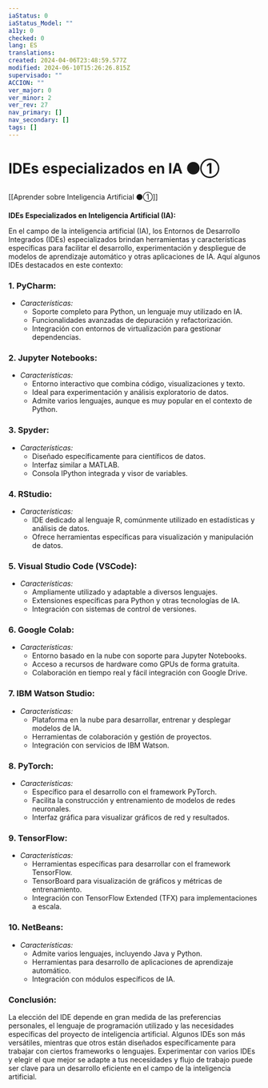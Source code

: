 ```yaml
---
iaStatus: 0
iaStatus_Model: ""
a11y: 0
checked: 0
lang: ES
translations: 
created: 2024-04-06T23:48:59.577Z
modified: 2024-06-10T15:26:26.815Z
supervisado: ""
ACCION: ""
ver_major: 0
ver_minor: 2
ver_rev: 27
nav_primary: []
nav_secondary: []
tags: []
---
```

# IDEs especializados en IA ⚫①

[[Aprender sobre Inteligencia Artificial ⚫①]]

**IDEs Especializados en Inteligencia Artificial (IA):**

En el campo de la inteligencia artificial (IA), los Entornos de Desarrollo Integrados (IDEs) especializados brindan herramientas y características específicas para facilitar el desarrollo, experimentación y despliegue de modelos de aprendizaje automático y otras aplicaciones de IA. Aquí algunos IDEs destacados en este contexto:

### 1. **PyCharm:**
   - *Características:*
     - Soporte completo para Python, un lenguaje muy utilizado en IA.
     - Funcionalidades avanzadas de depuración y refactorización.
     - Integración con entornos de virtualización para gestionar dependencias.

### 2. **Jupyter Notebooks:**
   - *Características:*
     - Entorno interactivo que combina código, visualizaciones y texto.
     - Ideal para experimentación y análisis exploratorio de datos.
     - Admite varios lenguajes, aunque es muy popular en el contexto de Python.

### 3. **Spyder:**
   - *Características:*
     - Diseñado específicamente para científicos de datos.
     - Interfaz similar a MATLAB.
     - Consola IPython integrada y visor de variables.

### 4. **RStudio:**
   - *Características:*
     - IDE dedicado al lenguaje R, comúnmente utilizado en estadísticas y análisis de datos.
     - Ofrece herramientas específicas para visualización y manipulación de datos.

### 5. **Visual Studio Code (VSCode):**
   - *Características:*
     - Ampliamente utilizado y adaptable a diversos lenguajes.
     - Extensiones específicas para Python y otras tecnologías de IA.
     - Integración con sistemas de control de versiones.

### 6. **Google Colab:**
   - *Características:*
     - Entorno basado en la nube con soporte para Jupyter Notebooks.
     - Acceso a recursos de hardware como GPUs de forma gratuita.
     - Colaboración en tiempo real y fácil integración con Google Drive.

### 7. **IBM Watson Studio:**
   - *Características:*
     - Plataforma en la nube para desarrollar, entrenar y desplegar modelos de IA.
     - Herramientas de colaboración y gestión de proyectos.
     - Integración con servicios de IBM Watson.

### 8. **PyTorch:**
   - *Características:*
     - Específico para el desarrollo con el framework PyTorch.
     - Facilita la construcción y entrenamiento de modelos de redes neuronales.
     - Interfaz gráfica para visualizar gráficos de red y resultados.

### 9. **TensorFlow:**
   - *Características:*
     - Herramientas específicas para desarrollar con el framework TensorFlow.
     - TensorBoard para visualización de gráficos y métricas de entrenamiento.
     - Integración con TensorFlow Extended (TFX) para implementaciones a escala.

### 10. **NetBeans:**
   - *Características:*
     - Admite varios lenguajes, incluyendo Java y Python.
     - Herramientas para desarrollo de aplicaciones de aprendizaje automático.
     - Integración con módulos específicos de IA.

### Conclusión:

La elección del IDE depende en gran medida de las preferencias personales, el lenguaje de programación utilizado y las necesidades específicas del proyecto de inteligencia artificial. Algunos IDEs son más versátiles, mientras que otros están diseñados específicamente para trabajar con ciertos frameworks o lenguajes. Experimentar con varios IDEs y elegir el que mejor se adapte a tus necesidades y flujo de trabajo puede ser clave para un desarrollo eficiente en el campo de la inteligencia artificial.